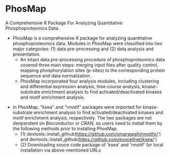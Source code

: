 # PhosMap
A Comprehensive R Package For Analyzing Quantitative Phosphoproteomics Data.
- PhosMap is a comprehensive R package for analyzing quantitative phosphoproteomics data. Modules in PhosMap were classified into two major categories: (1) data pre-processing and (2) data analysis and presentation. 
    - An intact data pre-processing procedure of phosphoproteomics data covered three main steps: merging input files after quality control, mapping phosphorylation sites (p-sites) to the corresponding protein sequence and data normalization. 
    - PhosMap incorporated four analysis modules, including clustering and differential expression analysis, time course analysis, kinase-substrate enrichment analysis to find activated/deactivated kinases and motif enrichment analysis.

* In PhosMap, "ksea" and "rmotif" packages were imported for kinase-substrate enrichment analysis to find activated/deactivated kinases and motif enrichment analysis, respectively. The two packages are not denpendent on Bioconductor or CRAN, so users need to install them by the following methods prior to installing PhosMap.
  - (1) devtools::install_github(https://github.com/omarwagih/rmotifx/') and devtools::install_github(https://github.com/evocellnet/ksea/')
  - (2) Downloading souce code package of 'ksea' and 'rmotif' for local installation via above-mentioned URLs
